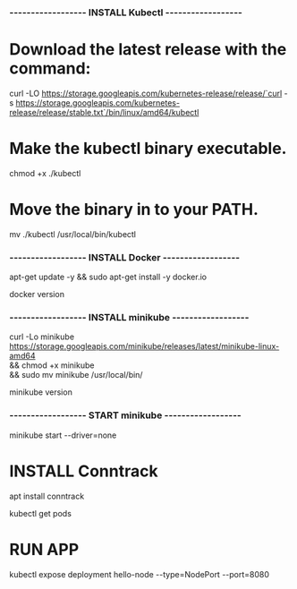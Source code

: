 
### ------------------ INSTALL Kubectl ------------------

# Download the latest release with the command:
curl -LO https://storage.googleapis.com/kubernetes-release/release/`curl -s https://storage.googleapis.com/kubernetes-release/release/stable.txt`/bin/linux/amd64/kubectl

# Make the kubectl binary executable.
chmod +x ./kubectl


# Move the binary in to your PATH.
mv ./kubectl /usr/local/bin/kubectl

### ------------------ INSTALL Docker ------------------

apt-get update -y &&  sudo apt-get install -y docker.io

docker version

### ------------------ INSTALL minikube ------------------
curl -Lo minikube https://storage.googleapis.com/minikube/releases/latest/minikube-linux-amd64 \
&& chmod +x minikube \
&& sudo mv minikube /usr/local/bin/

minikube version

### ------------------ START minikube ------------------
minikube start --driver=none


# INSTALL Conntrack
apt install conntrack

kubectl get pods

# RUN APP

kubectl expose deployment hello-node --type=NodePort --port=8080